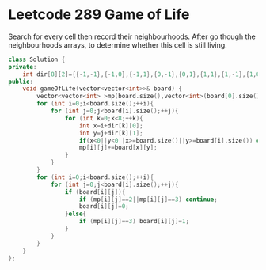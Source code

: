 # Leetcode 289  Game of Life
Search for every cell then record their neighbourhoods.
After go though the neighbourhoods arrays, to determine whether this cell is still living.
```cpp
class Solution {
private:
    int dir[8][2]={{-1,-1},{-1,0},{-1,1},{0,-1},{0,1},{1,1},{1,-1},{1,0}};
public:
    void gameOfLife(vector<vector<int>>& board) {
        vector<vector<int> >mp(board.size(),vector<int>(board[0].size(),0));
        for (int i=0;i<board.size();++i){
            for (int j=0;j<board[i].size();++j){
                for (int k=0;k<8;++k){
                    int x=i+dir[k][0];
                    int y=j+dir[k][1];
                    if(x<0||y<0||x>=board.size()||y>=board[i].size()) continue;
                    mp[i][j]+=board[x][y];
                }
            }
        }
        for (int i=0;i<board.size();++i){
            for (int j=0;j<board[i].size();++j){
                if (board[i][j]){
                    if (mp[i][j]==2||mp[i][j]==3) continue;
                    board[i][j]=0;
                }else{
                    if (mp[i][j]==3) board[i][j]=1;
                }
            }
        }
    }
};
```

